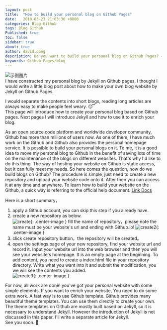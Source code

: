 ```yaml
---
layout: post
title:  "How to build your personal blog on Github Pages"
date:   2018-03-23 21:03:36 +0800
categories: Blog Github
tags: Blog Github
Published: true
toc: false
sidebar: true
about: true
author: david.dong
description: Do you want to build your personal blog on Github Pages? <br><br>Take a look at this article if you want, hope it can help you!
keywords: Github Pages/blog
---
```

![示例图片]({{site.cdn_baseurl}}/assets/image/others-blog-01.jpg "example")    
I have constructed my personal blog by Jekyll on Github pages, I thought I would write a little blog post about how to make your own blog website by Jekyll on Github Pages.<br>

I would separate the contents into short blogs, reading long articles are always easy to make people feel weary. 😴<br>
This page will introduce how to create your personal blog based on Github pages. Next pages I will introduce Jekyll and how to use it to enrich your blog.<br>

As an open source code platform and worldwide developer community, Github has more than millions of users now. As one of them, I have much work on the Github and Github also provides the personal homepage service. It is possible to build your personal blogs on it. To me, it is a good idea to move my personal blog to Github in the benefit of saving lots of time on the maintenance of the blogs on different websites. That's why I'd like to do this thing. The way of hosting your website on Github is static access, but it can fully meet my needs. So here comes the question, how do we build blogs on Github? The procedure is simple, just need to create a new repository and upload your website code onto it. After then you can access it at any time and anywhere.
To learn how to build your website on the Github, a quick way is referring to the official help document.
[Link Docs](https://pages.Github.com)<br>

Here is a short summary，<br>
1. apply a Github account, you can skip this step if you already have.<br>
2. create a new repository as below. <br>
![create]({{site.cdn_baseurl}}/assets/image/others-blog-create-repository.png){: .center-image }
fill the name of repository，please note the name must be your website's url and ending with Github.io!
![create2]({{site.cdn_baseurl}}/assets/image/others-blog-create-repository2.png){: .center-image }
3. click create repository button，the repository will be created。<br>
4. open the settings page of your new repository, find your website url and record it. Input your website url into the web browser and then you will see your website's homepage. It is an empty page at the beginning. To add content, you need to create a index.html file in your repository directory. Write what you want into it and submit the modification, you we will see the contents you added.<br>
![create3]({{site.cdn_baseurl}}/assets/image/others-blog-create-repository4.png){: .center-image }

For now, all work are done! you've got your personal website with some simple elements. If you want to enrich your website, You need to do some extra work. A fast way is to use Github template. Github provides many beautiful theme templates. You can use them directly to create your own. The theme templates on Github are mostly built based on Jekyll, so it is necessary to understand Jekyll. However the introduction of Jekyll is not discussed in this paper. I'll write a separate article for Jekyll.<br>
See you soon. 🙂 <br>
